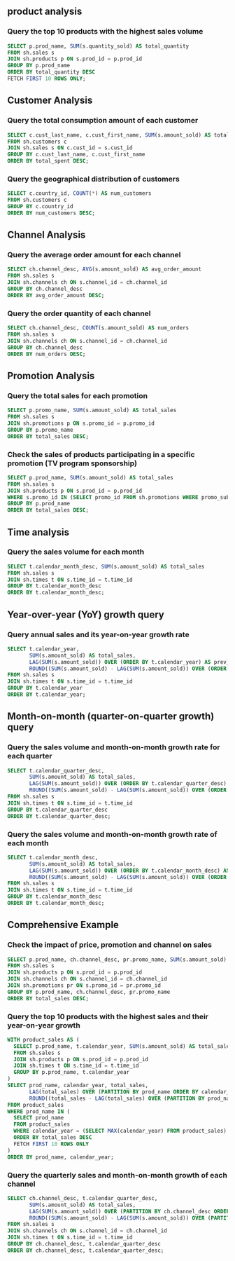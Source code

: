 ## product analysis
### Query the top 10 products with the highest sales volume
```sql
SELECT p.prod_name, SUM(s.quantity_sold) AS total_quantity
FROM sh.sales s
JOIN sh.products p ON s.prod_id = p.prod_id
GROUP BY p.prod_name
ORDER BY total_quantity DESC
FETCH FIRST 10 ROWS ONLY;
```

## Customer Analysis
### Query the total consumption amount of each customer
```sql
SELECT c.cust_last_name, c.cust_first_name, SUM(s.amount_sold) AS total_spent
FROM sh.customers c
JOIN sh.sales s ON c.cust_id = s.cust_id
GROUP BY c.cust_last_name, c.cust_first_name
ORDER BY total_spent DESC;
```
### Query the geographical distribution of customers
```sql
SELECT c.country_id, COUNT(*) AS num_customers
FROM sh.customers c
GROUP BY c.country_id
ORDER BY num_customers DESC;
```

## Channel Analysis
### Query the average order amount for each channel
```sql
SELECT ch.channel_desc, AVG(s.amount_sold) AS avg_order_amount
FROM sh.sales s
JOIN sh.channels ch ON s.channel_id = ch.channel_id
GROUP BY ch.channel_desc
ORDER BY avg_order_amount DESC;
```
### Query the order quantity of each channel
```sql
SELECT ch.channel_desc, COUNT(s.amount_sold) AS num_orders
FROM sh.sales s
JOIN sh.channels ch ON s.channel_id = ch.channel_id
GROUP BY ch.channel_desc
ORDER BY num_orders DESC;
```

## Promotion Analysis
### Query the total sales for each promotion
```sql
SELECT p.promo_name, SUM(s.amount_sold) AS total_sales
FROM sh.sales s
JOIN sh.promotions p ON s.promo_id = p.promo_id
GROUP BY p.promo_name
ORDER BY total_sales DESC;
```
### Check the sales of products participating in a specific promotion (TV program sponsorship)
```sql
SELECT p.prod_name, SUM(s.amount_sold) AS total_sales
FROM sh.sales s
JOIN sh.products p ON s.prod_id = p.prod_id
WHERE s.promo_id IN (SELECT promo_id FROM sh.promotions WHERE promo_subcategory = 'TV program sponsorship')
GROUP BY p.prod_name
ORDER BY total_sales DESC;
```

## Time analysis
### Query the sales volume for each month
```sql
SELECT t.calendar_month_desc, SUM(s.amount_sold) AS total_sales
FROM sh.sales s
JOIN sh.times t ON s.time_id = t.time_id
GROUP BY t.calendar_month_desc
ORDER BY t.calendar_month_desc;
```

## Year-over-year (YoY) growth query
### Query annual sales and its year-on-year growth rate
```sql
SELECT t.calendar_year,
       SUM(s.amount_sold) AS total_sales,
       LAG(SUM(s.amount_sold)) OVER (ORDER BY t.calendar_year) AS prev_year_sales,
       ROUND((SUM(s.amount_sold) - LAG(SUM(s.amount_sold)) OVER (ORDER BY t.calendar_year)) / LAG(SUM(s.amount_sold)) OVER (ORDER BY t.calendar_year) * 100, 2) AS yoy_growth_rate
FROM sh.sales s
JOIN sh.times t ON s.time_id = t.time_id
GROUP BY t.calendar_year
ORDER BY t.calendar_year;
```

## Month-on-month (quarter-on-quarter growth) query
### Query the sales volume and month-on-month growth rate for each quarter
```sql
SELECT t.calendar_quarter_desc,
       SUM(s.amount_sold) AS total_sales,
       LAG(SUM(s.amount_sold)) OVER (ORDER BY t.calendar_quarter_desc) AS prev_quarter_sales,
       ROUND((SUM(s.amount_sold) - LAG(SUM(s.amount_sold)) OVER (ORDER BY t.calendar_quarter_desc)) / LAG(SUM(s.amount_sold)) OVER (ORDER BY t.calendar_quarter_desc) * 100, 2) AS qoq_growth_rate
FROM sh.sales s
JOIN sh.times t ON s.time_id = t.time_id
GROUP BY t.calendar_quarter_desc
ORDER BY t.calendar_quarter_desc;
```

### Query the sales volume and month-on-month growth rate of each month
```sql
SELECT t.calendar_month_desc,
       SUM(s.amount_sold) AS total_sales,
       LAG(SUM(s.amount_sold)) OVER (ORDER BY t.calendar_month_desc) AS prev_month_sales,
       ROUND((SUM(s.amount_sold) - LAG(SUM(s.amount_sold)) OVER (ORDER BY t.calendar_month_desc)) / LAG(SUM(s.amount_sold)) OVER (ORDER BY t.calendar_month_desc) * 100, 2) AS mom_growth_rate
FROM sh.sales s
JOIN sh.times t ON s.time_id = t.time_id
GROUP BY t.calendar_month_desc
ORDER BY t.calendar_month_desc;
```

## Comprehensive Example
### Check the impact of price, promotion and channel on sales
```sql
SELECT p.prod_name, ch.channel_desc, pr.promo_name, SUM(s.amount_sold) AS total_sales
FROM sh.sales s
JOIN sh.products p ON s.prod_id = p.prod_id
JOIN sh.channels ch ON s.channel_id = ch.channel_id
JOIN sh.promotions pr ON s.promo_id = pr.promo_id
GROUP BY p.prod_name, ch.channel_desc, pr.promo_name
ORDER BY total_sales DESC;
```

### Query the top 10 products with the highest sales and their year-on-year growth
```sql
WITH product_sales AS (
  SELECT p.prod_name, t.calendar_year, SUM(s.amount_sold) AS total_sales
  FROM sh.sales s
  JOIN sh.products p ON s.prod_id = p.prod_id
  JOIN sh.times t ON s.time_id = t.time_id
  GROUP BY p.prod_name, t.calendar_year
)
SELECT prod_name, calendar_year, total_sales,
       LAG(total_sales) OVER (PARTITION BY prod_name ORDER BY calendar_year) AS prev_year_sales,
       ROUND((total_sales - LAG(total_sales) OVER (PARTITION BY prod_name ORDER BY calendar_year)) / LAG(total_sales) OVER (PARTITION BY prod_name ORDER BY calendar_year) * 100, 2) AS yoy_growth_rate
FROM product_sales
WHERE prod_name IN (
  SELECT prod_name
  FROM product_sales
  WHERE calendar_year = (SELECT MAX(calendar_year) FROM product_sales)
  ORDER BY total_sales DESC
  FETCH FIRST 10 ROWS ONLY
)
ORDER BY prod_name, calendar_year;
```

### Query the quarterly sales and month-on-month growth of each channel
```sql
SELECT ch.channel_desc, t.calendar_quarter_desc,
       SUM(s.amount_sold) AS total_sales,
       LAG(SUM(s.amount_sold)) OVER (PARTITION BY ch.channel_desc ORDER BY t.calendar_quarter_desc) AS prev_quarter_sales,
       ROUND((SUM(s.amount_sold) - LAG(SUM(s.amount_sold)) OVER (PARTITION BY ch.channel_desc ORDER BY t.calendar_quarter_desc)) / LAG(SUM(s.amount_sold)) OVER (PARTITION BY ch.channel_desc ORDER BY t.calendar_quarter_desc) * 100, 2) AS qoq_growth_rate
FROM sh.sales s
JOIN sh.channels ch ON s.channel_id = ch.channel_id
JOIN sh.times t ON s.time_id = t.time_id
GROUP BY ch.channel_desc, t.calendar_quarter_desc
ORDER BY ch.channel_desc, t.calendar_quarter_desc;
```

